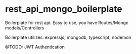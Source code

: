 # rest_api_mongo_boilerplate
Boilerplate for rest api.
Easy to use, you have Routes/Mongo models/Controllers

Boilerplate utilizes: expressjs, mongodb, typescript, nodemon

@TODO:
JWT Authentication
